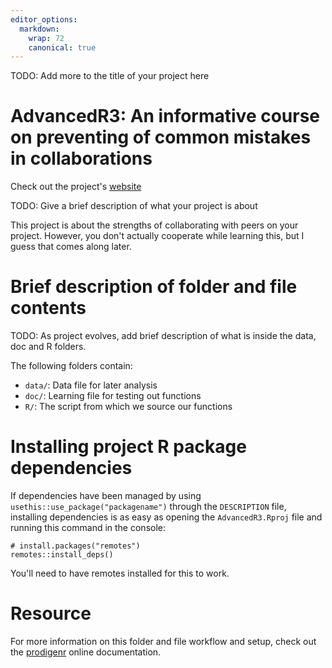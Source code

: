 ```yaml
---
editor_options:
  markdown:
    wrap: 72
    canonical: true
---
```


TODO: Add more to the title of your project here

# AdvancedR3: An informative course on preventing of common mistakes in collaborations

Check out the project's [website](evagjrup.github.io/AdvancedR3/)

TODO: Give a brief description of what your project is about

This project is about the strengths of collaborating with peers on your
project. However, you don't actually cooperate while learning this, but
I guess that comes along later.

# Brief description of folder and file contents

TODO: As project evolves, add brief description of what is inside the
data, doc and R folders.

The following folders contain:

-   `data/`: Data file for later analysis
-   `doc/`: Learning file for testing out functions
-   `R/`: The script from which we source our functions

# Installing project R package dependencies

If dependencies have been managed by using
`usethis::use_package("packagename")` through the `DESCRIPTION` file,
installing dependencies is as easy as opening the `AdvancedR3.Rproj`
file and running this command in the console:

```         
# install.packages("remotes")
remotes::install_deps()
```

You'll need to have remotes installed for this to work.

# Resource

For more information on this folder and file workflow and setup, check
out the [prodigenr](https://rostools.github.io/prodigenr) online
documentation.

